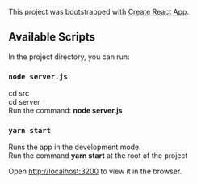 This project was bootstrapped with [Create React App](https://github.com/facebook/create-react-app).

## Available Scripts

In the project directory, you can run:


### `node server.js`

cd src <br>
cd server <br>
Run the command: <b>node server.js</b>

### `yarn start`

Runs the app in the development mode.<br />
Run the command <b>yarn start</b> at the root of the project

Open [http://localhost:3200](http://localhost:3200) to view it in the browser.


